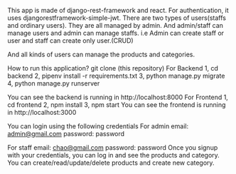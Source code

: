 This app is made of django-rest-framework and react.
For authentication, it uses djangorestframework-simple-jwt.
There are two types of users(staffs and ordinary users).
They are all managed by admin.
And admin/staff can manage users and admin can manage staffs.
i.e Admin can create staff or user and staff can create only user.(CRUD)

And all kinds of users can manage the products and categories.

How to run this application?
git clone (this repository)
For Backend
1, cd backend
2, pipenv install -r requirements.txt
3, python manage.py migrate
4, python manage.py runserver

You can see the backend is running in http://localhost:8000
For Frontend
1, cd frontend
2, npm install
3, npm start
You can see the frontend is running in http://localhost:3000

You can login using the following credentials
For admin
email: admin@gmail.com
password: password

For staff
email: chao@gmail.com
password: password
Once you signup with your credentials, you can log in and see the products and category.
You can create/read/update/delete products and create new category.


